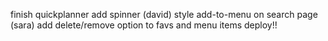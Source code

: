 finish quickplanner
add spinner (david)
style add-to-menu on search page (sara)
add delete/remove option to favs and menu items
deploy!!